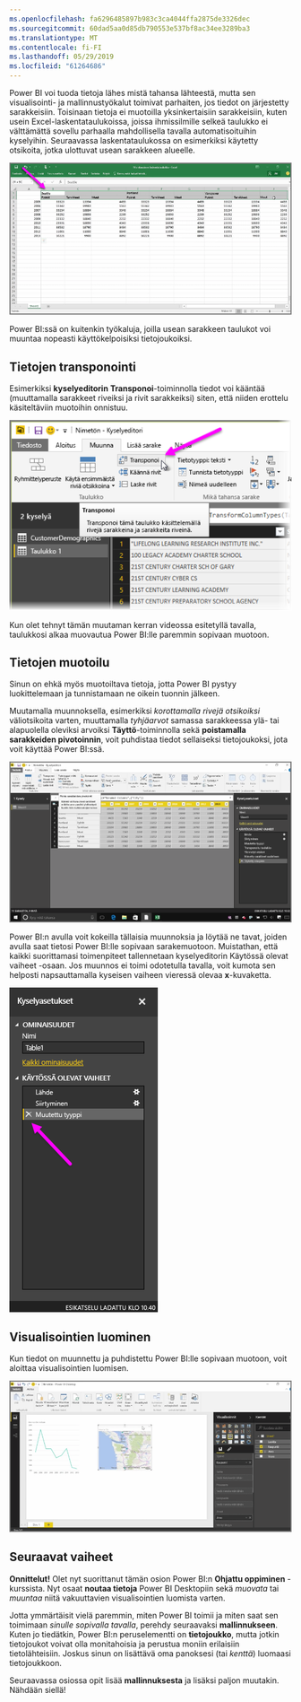```yaml
---
ms.openlocfilehash: fa6296485897b983c3ca4044ffa2875de3326dec
ms.sourcegitcommit: 60dad5aa0d85db790553e537bf8ac34ee3289ba3
ms.translationtype: MT
ms.contentlocale: fi-FI
ms.lasthandoff: 05/29/2019
ms.locfileid: "61264686"
---
```

Power BI voi tuoda tietoja lähes mistä tahansa lähteestä, mutta sen visualisointi- ja mallinnustyökalut toimivat parhaiten, jos tiedot on järjestetty sarakkeisiin. Toisinaan tietoja ei muotoilla yksinkertaisiin sarakkeisiin, kuten usein Excel-laskentataulukoissa, joissa ihmissilmille selkeä taulukko ei välttämättä sovellu parhaalla mahdollisella tavalla automatisoituihin kyselyihin. Seuraavassa laskentataulukossa on esimerkiksi käytetty otsikoita, jotka ulottuvat usean sarakkeen alueelle.

![](media/1-5-cleaning-irregular-data/1-5_1.png)

Power BI:ssä on kuitenkin työkaluja, joilla usean sarakkeen taulukot voi muuntaa nopeasti käyttökelpoisiksi tietojoukoiksi.

## <a name="transpose-data"></a>Tietojen transponointi
Esimerkiksi **kyselyeditorin** **Transponoi**-toiminnolla tiedot voi kääntää (muuttamalla sarakkeet riveiksi ja rivit sarakkeiksi) siten, että niiden erottelu käsiteltäviin muotoihin onnistuu.

![](media/1-5-cleaning-irregular-data/1-5_2.png)

Kun olet tehnyt tämän muutaman kerran videossa esitetyllä tavalla, taulukkosi alkaa muovautua Power BI:lle paremmin sopivaan muotoon.

## <a name="format-data"></a>Tietojen muotoilu
Sinun on ehkä myös muotoiltava tietoja, jotta Power BI pystyy luokittelemaan ja tunnistamaan ne oikein tuonnin jälkeen.

Muutamalla muunnoksella, esimerkiksi *korottamalla rivejä otsikoiksi* väliotsikoita varten, muuttamalla *tyhjäarvot* samassa sarakkeessa ylä- tai alapuolella oleviksi arvoiksi **Täyttö**-toiminnolla sekä **poistamalla sarakkeiden pivotoinnin**, voit puhdistaa tiedot sellaiseksi tietojoukoksi, jota voit käyttää Power BI:ssä.

![](media/1-5-cleaning-irregular-data/1-5_3.png)

Power BI:n avulla voit kokeilla tällaisia muunnoksia ja löytää ne tavat, joiden avulla saat tietosi Power BI:lle sopivaan sarakemuotoon. Muistathan, että kaikki suorittamasi toimenpiteet tallennetaan kyselyeditorin Käytössä olevat vaiheet -osaan. Jos muunnos ei toimi odotetulla tavalla, voit kumota sen helposti napsauttamalla kyseisen vaiheen vieressä olevaa **x**-kuvaketta.

![](media/1-5-cleaning-irregular-data/1-5_5.png)

## <a name="create-visuals"></a>Visualisointien luominen
Kun tiedot on muunnettu ja puhdistettu Power BI:lle sopivaan muotoon, voit aloittaa visualisointien luomisen.

![](media/1-5-cleaning-irregular-data/1-5_4.png)

## <a name="next-steps"></a>Seuraavat vaiheet
**Onnittelut!** Olet nyt suorittanut tämän osion Power BI:n **Ohjattu oppiminen** -kurssista. Nyt osaat **noutaa tietoja** Power BI Desktopiin sekä *muovata* tai *muuntaa* niitä vakuuttavien visualisointien luomista varten.

Jotta ymmärtäisit vielä paremmin, miten Power BI toimii ja miten saat sen toimimaan *sinulle sopivalla tavalla*, perehdy seuraavaksi **mallinnukseen**. Kuten jo tiedätkin, Power BI:n peruselementti on **tietojoukko**, mutta jotkin tietojoukot voivat olla monitahoisia ja perustua moniin erilaisiin tietolähteisiin. Joskus sinun on lisättävä oma panoksesi (tai *kenttä*) luomaasi tietojoukkoon.

Seuraavassa osiossa opit lisää **mallinnuksesta** ja lisäksi paljon muutakin. Nähdään siellä!


